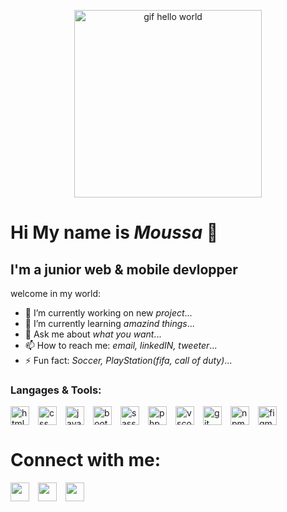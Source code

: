 <p align="center"><img src="https://media1.giphy.com/media/h408T6Y5GfmXBKW62l/200.webp?cid=ecf05e4738liskbh3liobwpw4wfb3dnz1vjyngcyrof4dt95&rid=200.webp&ct=g" alt="gif hello world" width="300px" height="300px" /></p> 

# Hi My name is *Moussa* 👋

## I'm a junior web & mobile devlopper

welcome in my world:
- 🔭 I’m currently working on new *project*...
- 🌱 I’m currently learning *amazind things*...
- 💬 Ask me about *what you want*...
- 📫 How to reach me: *email, linkedIN, tweeter*...
- ⚡ Fun fact: *Soccer, PlayStation(fifa, call of duty)*...

### Langages & Tools:
 <img src="https://cdn.jsdelivr.net/gh/devicons/devicon/icons/html5/html5-original.svg" alt="html" width="30px"  align="left" style="padding-right:11px"/>
 <img src="https://cdn.jsdelivr.net/gh/devicons/devicon/icons/css3/css3-original.svg" alt="css" width="30px"  align="left" style="padding-right:11px"/>
 <img src="https://cdn.jsdelivr.net/gh/devicons/devicon/icons/javascript/javascript-original.svg" alt="javascript" width="30px"  align="left" style="padding-right:11px"/>
 <img src="https://cdn.jsdelivr.net/gh/devicons/devicon/icons/bootstrap/bootstrap-original.svg" alt="bootstrap" width="30px" align="left" style="padding-right:11px"/>
 <img src="https://cdn.jsdelivr.net/gh/devicons/devicon/icons/sass/sass-original.svg" alt="sass" width="30px"  align="left" style="padding-right:11px"/>
 <img src="https://cdn.jsdelivr.net/gh/devicons/devicon/icons/php/php-original.svg" alt="php" width="30px"  align="left" style="padding-right:11px"/>
 <img src="https://cdn.jsdelivr.net/gh/devicons/devicon/icons/vscode/vscode-original.svg" alt="vscode" width="30px"  align="left" style="padding-right:11px"/>
 <img src="https://cdn.jsdelivr.net/gh/devicons/devicon/icons/git/git-original.svg" alt="git" width="30px" align="left" style="padding-right:11px"/>
 <img src="https://cdn.jsdelivr.net/gh/devicons/devicon/icons/npm/npm-original-wordmark.svg" alt="npm" width="30px"  align="left" style="padding-right:11px"/>
 <img src="https://cdn.jsdelivr.net/gh/devicons/devicon/icons/figma/figma-original.svg" alt="figma" width="30px"  style="padding-right:11px;"/>
  
# Connect with me:
<!-- [![img_contact](https://www.svgrepo.com/show/183608/twitter.svg)](https://www.google.com) -->
[<img src="https://www.svgrepo.com/show/183608/twitter.svg" align="left" width="30px" style="padding-right:11px" />](https://twitter.com/Fatimabintou_)
[<img src="https://www.svgrepo.com/show/111199/instagram.svg" align="lft" width="30px" style="padding-right:11px"/>](https://www.google.com)
[<img src="https://www.svgrepo.com/show/157006/linkedin.svg" align="left" width="30px" style="padding-right:11px"/>](https://www.google.com)

